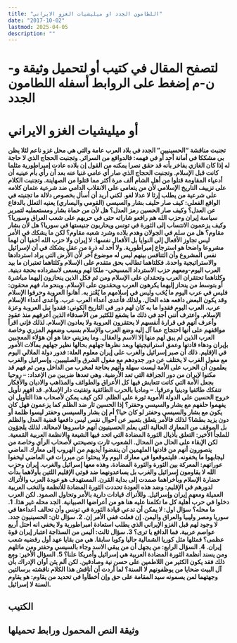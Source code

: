 ```yaml
---
title: "اللطامون الجدد او ميليشيات الغزو الايراني"
date: "2017-10-02"
lastmod: 2025-04-05
description: ""
---
```

# **لتصفح المقال في كتيب أو لتحميل وثيقة و-ن-م إضغط على الروابط أسفله** **اللطامون الجدد**

# أو ميليشيات الغزو الايراني

#### تجنبت مناقشة “الحسينيين” الجدد في بلاد العرب عامة والتي هي محل غزو ناعم لئلا يظن بي مشككا في أمانة أحد أو في فهمه: فالدوافع من السرائر. وتجنبت الحجاج الذي لا حاجة له إذا كان الغازي يفاخر بأنه قد حقق نصرا يمكنه من القول إن بلاده عادت إمبراطورية مثلما كانت قبل الإسلام. وتجنبت الحجاج الذي صار أي عامي غنيا عنه بعد أن رأي بأم عينيه أن أدعياء المقاومة قتلوا من أهل الشام ألف مرة أكثر مما قتلوا من الصهاينة. وتجنبت الكلام على تزييف التاريخ الإسلامي لأن من يتعامى على الانقلاب الدامي ضد شرعية عثمان كلامه على شرعية من يطلب إرثا لا عدلا لغو. لكني أريد أن أسأل بخصوص دلالة ما تجنبته في الواقع الفعلي: كيف صار حليف بشار والسيسي (القومي واليساري) يعنيه التعلل بالدفاع عن العدل؟ وكيف صار الحسين رمز العدل؟ هل لأن من حماة بشار ومستعمليه لتمرير سياسة إيران وحزب الله هم رافعو شاراته حتى في حربهم على شعب العراق وسوريا؟ وكيف يزعمون الانتساب إلى الثورة في تونس ويحاربون جنيستها في سوريا؟ هل لأن بشار مقاوم؟ هل من سلم في الجولان وهدم بلاده وشرد شعبه مقاوم؟ لكن ما يشكك في الأمر ليس تجاوز الأفعال إلى النوايا بل الأفعال نفسها: لا إيران ولا حزب الله أخفيا أن لهما مشروعا واضحا هو استرجاع إمبراطورية. ولا أحد له ذرة من عقل يشكك في أن لإسرائيل نفس المشروع وأن التنافس بينهم ليس له موضوع آخر لأن الأرض التي يراد استردادها والاستراتيجية واحدة. فكلتاهما تطالب بحق متقدم على الإسلام وكلتاهما تعتبران ما بيد العرب اليوم-ومعهم حزب الاسترداد المسيحي- ملكا لهم ويسعى لاسترداده بحجة دينية. وكلتاهما تحتقران العرب وتحقدان على الإسلام ومن ثم فكل الذين ينحازون إليهما مباشرة أو بتوسط من ينحاز إليهما يكرهون العرب ويحقدون على الإسلام. وبنحو ما، فهم محقون: فليس في عرب اليوم ما يُحَب وليس في إسلامهم ما يُعْتز به. أهانوا العروبة وحرفوا الإسلام وقد يكون البعض دافعه هذه الحال. ولذلك فأعدى أعداء العرب عرب. وأعدى أعداء الإسلام عرب. العرب اليوم فقدوا ما به كان لهم دور في التاريخ الكوني: فقدوا نبل العروبة وعزة الإسلام. واعترف أنني أجد في ذلك ما يشفع للكثير من الأصدقاء الذين أعرفهم منذ عقود وأعرف أنهم في قرارة أنفسهم لا يحتقرون العروبة ولا يعادون الإسلام. لذلك فإني اقرأ مواقفهم على أنها احتجاج عما آل إليه وضع العرب والإسلام بسبب وضعهم المزري وخاصة العرب الذين لم يبق لهم منها إلا الاسم والعقال. وما يعزيني حقا هو أن هؤلاء المعجبين بإيران ودهاء قادتها وعمق استراتيجيتها وبعد نظرها جهلهم بحالها نظير جهلهم بمآلات الأمور في الإقليم. ذلك أن صبر إسرائيل والغرب على إيران معلوم العلة: فدور دولة الملالي اليوم مع مغول الغرب لا يختلف عن دور جدودهم مع مغول الشرق والصليبيين. وإسرائيل والغرب يعلمون أن الحرب على الأمة ليست سهلة وأنهم بحاجة لمخرب من الداخل ومن ثم فهم قد مكنوا لإيران من دور الجرافة التي تعد الأرضية. وهي تعدها ضربين من الإعداد: – روحيا بجعل الأمة التي كانت تتعايش فيها كل الأعراق والطوائف والمذاهب والاديان والأفكار تتفكك طائفيا ودينيا وعرقيا. – وماديا بالحرب الطائفية وتفتيت دار الإسلام. قد افهم تأويل خروج الحسين على الدولة الأموية ثورة على الظلم. لكن كيف يمكن لأصحاب هذا التأويل ان يفهموا حلفهم مع بشار والسيسي وحفتر؟ إذا الحسين ثار ضد الظلم كما يزعمون فهل كان يكون مع بشار والسيسي وحفتر لو كان حيا؟ أم إن بشار والسيسي وحفتر ليسوا ظلمة أو دون يزيد بطشا؟ لذلك فالأمر يتعلق بتعبير عن أحوال نفس ليس دافعها قضية العدل والظلم بل الموقف من المعارك الحالية التي يعلم الحسينيون أنهم خاسروها لامحالة. لذلك يلجؤون للملجأ الأخير: التعلق بأذيال الثورة المضادة التي اتحد فيها الشيعة والانظمة العربية القمعية. لكن الإبقاء على الحال من المحال. الشعوب ثارت ونصيحتي لأصحاب الرأي وخاصة من يتصورون أنهم من قادتها الملهمين أن ينفضوا أيديهم من الهروب إلى معارك الماضي ليجابهوا ما يخفونه. فليتموقعوا في معارك اليوم ولا يبحثوا عن مبررات في الماضي ليخفوا عوراتهم: المعركة بين الثورة والثورة المضادة. وهذه معها إسرائيل والغرب. إيران وحزب الله لا يقاومون إسرائيل والغرب بل يساعدونهما ضد قوتي الإقليم اللتين بأولاهما بدأت حضارة الإسلام وبأخراهما صمدت إلى بداية القرن. المستهدف هو عودة العرب والأتراك لدورهم في الإقليم: وضد هذه العودة تحددت الثورة المضادة للأنظمة والنخب العربية العميلة ومعهم إيران وإسرائيل. وللأتراك قيادات دارية بالأمر وتحاول الصمود. لكن العرب دخلوا في حرب أهلية كل ما تكلمنا عليه هنا هو من أعراضها الصبيانية. الجد محله غير هذا. 1. ما محله؟ سؤال اول: لا يمكن أن تدعي قيادة الثورة في تونس وأن تحالف أعداءها في سوريا ومصر وليبيا والعراق واليمن. إن فعلت ففي الأمر إن. 2. سؤال ثان: الحسينيون جدد. لا وجود لهم قبل الغزو الإيراني الذي يطلب استعادة امبراطورية ولا يخفي انه احتل أربع عواصم عربية. فما الدافع يا ترى؟ 3. سؤال ثالث: أليس من السذاجة اعتبار إيران قوة عظمى؟ فمثلها مثل كوريا الشمالية حاليا وكوبا سابقا. هي من بقايا عهد أول رفضيه شعب إيران. 4. السؤال الرابع: من يجهل أن من يبقي الاسد وجاء بالسيسي وحفتر ومن ماثلهم ومن يسند أنظمة الثورة المضادة العربية هي إسرائيل وأمريكا علنا؟ 5. السؤال الأخير: ومع ذلك فقد يكون الكثير من اللاطمين على حسن نية وصادقين. لكن ألم يئن أوان الإدراك بأن آل البيت ضحايا من يوظفونهم لا السنة؟ لما أردت أن أناقش هذا الكلام ناقشته برسالتين وجهتهما لمن يسمونه سيد المقامة على حق وإن أخطأوا في تحديد من يقاوم: هو يقاوم السنة لا إسرائيل.

## الكتيب

## وثيقة النص المحمول ورابط تحميلها

###

